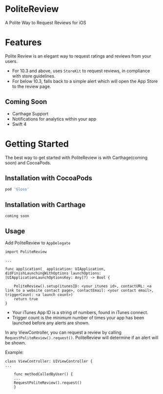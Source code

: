 # PoliteReview
A Polite Way to Request Reviews for iOS

# Features
Polite Review is an elegant way to request ratings and reviews from your users.

* For 10.3 and above, uses `StoreKit` to request reviews, in compliance with store guidelines.
* For below 10.3, falls back to a simple alert which will open the App Store to the review page.

## Coming Soon

* Carthage Support
* Notifications for analytics within your app
* Swift 4

# Getting Started

The best way to get started with PoliteReview is with Carthage(coming soon) and CocoaPods.

## Installation with CocoaPods
```ruby
pod 'Gloss'
```

## Installation with Carthage
```
coming soon
```

## Usage

Add PoliteReview to `AppDelegate`

```
import PoliteReview

...

func application(_ application: UIApplication, didFinishLaunchingWithOptions launchOptions: [UIApplicationLaunchOptionsKey: Any]?) -> Bool {

    PoliteReview().setup(itunesID: <your itunes id>, contactURL: <a link to a website contact page>, contactEmail: <your contact email>, triggerCount: <a launch count>)
    return true
}
```
* Your iTunes App ID is a string of numbers, found in iTunes connect.
* Trigger count is the minimum number of times your app has been launched before any alerts are shown.

In any ViewController, you can request a review by calling `RequestPoliteReview().request()`. PoliteReview will determine if an alert will be shown.

Example:

```
class ViewController: UIViewController {
...

    func methodCalledByUser() {
    ...
    RequestPoliteReview().request()
    }
        
```


